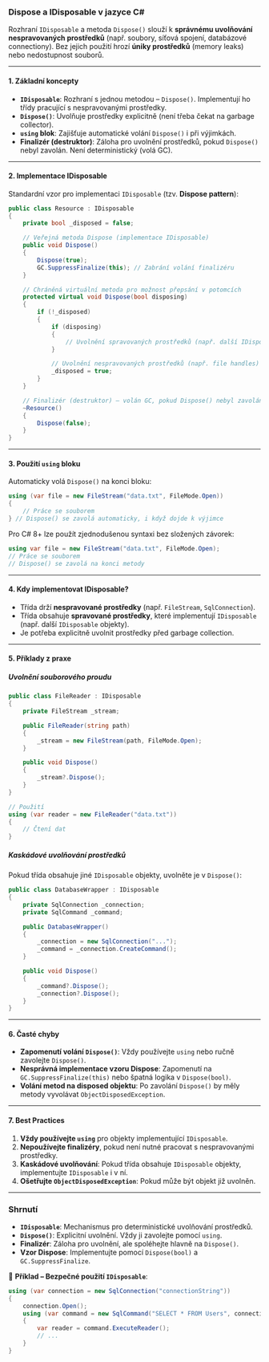 
### **Dispose a IDisposable v jazyce C#**

Rozhraní `IDisposable` a metoda `Dispose()` slouží k **správnému uvolňování nespravovaných prostředků** (např. soubory, síťová spojení, databázové connectiony). Bez jejich použití hrozí **úniky prostředků** (memory leaks) nebo nedostupnost souborů.

---

#### **1. Základní koncepty**

- **`IDisposable`**: Rozhraní s jednou metodou – `Dispose()`. Implementují ho třídy pracující s nespravovanými prostředky.
- **`Dispose()`**: Uvolňuje prostředky explicitně (není třeba čekat na garbage collector).
- **`using` blok**: Zajišťuje automatické volání `Dispose()` i při výjimkách.
- **Finalizér (destruktor)**: Záloha pro uvolnění prostředků, pokud `Dispose()` nebyl zavolán. Není deterministický (volá GC).

---

#### **2. Implementace IDisposable**

Standardní vzor pro implementaci `IDisposable` (tzv. **Dispose pattern**):

```csharp
public class Resource : IDisposable
{
    private bool _disposed = false;

    // Veřejná metoda Dispose (implementace IDisposable)
    public void Dispose()
    {
        Dispose(true);
        GC.SuppressFinalize(this); // Zabrání volání finalizéru
    }

    // Chráněná virtuální metoda pro možnost přepsání v potomcích
    protected virtual void Dispose(bool disposing)
    {
        if (!_disposed)
        {
            if (disposing)
            {
                // Uvolnění spravovaných prostředků (např. další IDisposable objekty)
            }

            // Uvolnění nespravovaných prostředků (např. file handles)
            _disposed = true;
        }
    }

    // Finalizér (destruktor) – volán GC, pokud Dispose() nebyl zavolán
    ~Resource()
    {
        Dispose(false);
    }
}
```

---

#### **3. Použití `using` bloku**

Automaticky volá `Dispose()` na konci bloku:

```csharp
using (var file = new FileStream("data.txt", FileMode.Open))
{
    // Práce se souborem
} // Dispose() se zavolá automaticky, i když dojde k výjimce
```

Pro C# 8+ lze použít zjednodušenou syntaxi bez složených závorek:
```csharp
using var file = new FileStream("data.txt", FileMode.Open);
// Práce se souborem
// Dispose() se zavolá na konci metody
```

---

#### **4. Kdy implementovat IDisposable?**

- Třída drží **nespravované prostředky** (např. `FileStream`, `SqlConnection`).
- Třída obsahuje **spravované prostředky**, které implementují `IDisposable` (např. další `IDisposable` objekty).
- Je potřeba explicitně uvolnit prostředky před garbage collection.

---

#### **5. Příklady z praxe**

##### **Uvolnění souborového proudu**

```csharp
public class FileReader : IDisposable
{
    private FileStream _stream;

    public FileReader(string path)
    {
        _stream = new FileStream(path, FileMode.Open);
    }

    public void Dispose()
    {
        _stream?.Dispose();
    }
}

// Použití
using (var reader = new FileReader("data.txt"))
{
    // Čtení dat
}
```

##### **Kaskádové uvolňování prostředků**

Pokud třída obsahuje jiné `IDisposable` objekty, uvolněte je v `Dispose()`:

```csharp
public class DatabaseWrapper : IDisposable
{
    private SqlConnection _connection;
    private SqlCommand _command;

    public DatabaseWrapper()
    {
        _connection = new SqlConnection("...");
        _command = _connection.CreateCommand();
    }

    public void Dispose()
    {
        _command?.Dispose();
        _connection?.Dispose();
    }
}
```

---

#### **6. Časté chyby**

- **Zapomenutí volání `Dispose()`**: Vždy používejte `using` nebo ručně zavolejte `Dispose()`.
- **Nesprávná implementace vzoru Dispose**: Zapomenutí na `GC.SuppressFinalize(this)` nebo špatná logika v `Dispose(bool)`.
- **Volání metod na disposed objektu**: Po zavolání `Dispose()` by měly metody vyvolávat `ObjectDisposedException`.

---

#### **7. Best Practices**

1. **Vždy používejte `using`** pro objekty implementující `IDisposable`.
2. **Nepoužívejte finalizéry**, pokud není nutné pracovat s nespravovanými prostředky.
3. **Kaskádové uvolňování**: Pokud třída obsahuje `IDisposable` objekty, implementujte `IDisposable` i v ní.
4. **Ošetřujte `ObjectDisposedException`**: Pokud může být objekt již uvolněn.

---

### **Shrnutí**

- **`IDisposable`**: Mechanismus pro deterministické uvolňování prostředků.
- **`Dispose()`**: Explicitní uvolnění. Vždy ji zavolejte pomocí `using`.
- **Finalizér**: Záloha pro uvolnění, ale spoléhejte hlavně na `Dispose()`.
- **Vzor Dispose**: Implementujte pomocí `Dispose(bool)` a `GC.SuppressFinalize`.

📌 **Příklad – Bezpečné použití `IDisposable`**:
```csharp
using (var connection = new SqlConnection("connectionString"))
{
    connection.Open();
    using (var command = new SqlCommand("SELECT * FROM Users", connection))
    {
        var reader = command.ExecuteReader();
        // ...
    }
}
```
